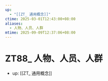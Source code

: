 ```yaml
---
up:
  - "[[ZT_ 通用概念]]"
ctime: 2025-03-01T12:43:00+08:00
aliases:
  - 人物、人员、人群
mtime: 2025-09-09T12:37:06+08:00
---
```


# ZT88_ 人物、人员、人群

- up: [[ZT_ 通用概念]]
